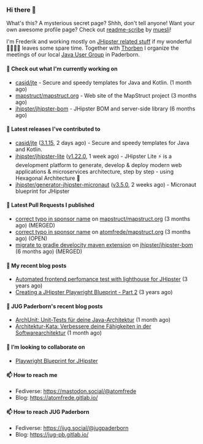 ### Hi there 👋

What's this? A mysterious secret page? Shhh, don't tell anyone!
Want your own awesome profile page? Check out [readme-scribe](https://github.com/muesli/readme-scribe) by [muesli](https://github.com/muesli)!

I'm Frederik and working mostly on [JHipster related stuff](https://github.com/jhipster/) if my wonderful 👨‍👩‍👧‍👦 leaves some spare time.
Together with [Thorben](https://github.com/thjanssen) I organize the meetings of our local [Java User Group](https://github.com/jugpaderborn) in Paderborn.

#### 👷 Check out what I'm currently working on

- [casid/jte](https://github.com/casid/jte) - Secure and speedy templates for Java and Kotlin. (1 month ago)
- [mapstruct/mapstruct.org](https://github.com/mapstruct/mapstruct.org) - Web site of the MapStruct project (3 months ago)
- [jhipster/jhipster-bom](https://github.com/jhipster/jhipster-bom) - JHipster BOM and server-side library (6 months ago)

#### 🔭 Latest releases I've contributed to

- [casid/jte](https://github.com/casid/jte) ([3.1.15](https://github.com/casid/jte/releases/tag/3.1.15), 2 days ago) - Secure and speedy templates for Java and Kotlin.
- [jhipster/jhipster-lite](https://github.com/jhipster/jhipster-lite) ([v1.22.0](https://github.com/jhipster/jhipster-lite/releases/tag/v1.22.0), 1 week ago) - JHipster Lite ⚡ is a development platform to generate, develop &amp; deploy modern web applications &amp; microservices architecture, step by step - using Hexagonal Architecture :gem:
- [jhipster/generator-jhipster-micronaut](https://github.com/jhipster/generator-jhipster-micronaut) ([v3.5.0](https://github.com/jhipster/generator-jhipster-micronaut/releases/tag/v3.5.0), 2 weeks ago) - Micronaut blueprint for JHipster

#### 🔨 Latest Pull Requests I published

- [correct typo in sponsor name](https://github.com/mapstruct/mapstruct.org/pull/148) on [mapstruct/mapstruct.org](https://github.com/mapstruct/mapstruct.org) (3 months ago) (MERGED)
- [correct typo in sponsor name](https://github.com/atomfrede/mapstruct.org/pull/1) on [atomfrede/mapstruct.org](https://github.com/atomfrede/mapstruct.org) (3 months ago) (OPEN)
- [migrate to gradle develocity maven extension](https://github.com/jhipster/jhipster-bom/pull/1587) on [jhipster/jhipster-bom](https://github.com/jhipster/jhipster-bom) (6 months ago) (MERGED)

#### 📜 My recent blog posts

- [Automated frontend perfomance test with lighthouse for JHipster](https://atomfrede.gitlab.io/2021/04/automated-frontend-perfomance-test-with-lighthouse-for-jhipster/) (3 years ago)
- [Creating a JHipster Playwright Blueprint - Part 2](https://atomfrede.gitlab.io/2021/03/creating-a-jhipster-playwright-blueprint-part-2/) (3 years ago)

#### 📜 JUG Paderborn's recent blog posts

- [ArchUnit: Unit-Tests für deine Java-Architektur](https://jug-pb.gitlab.io/blog/2024/archunit.html) (1 month ago)
- [Architektur-Kata: Verbessere deine Fähigkeiten in der Softwarearchitektur](https://jug-pb.gitlab.io/blog/2024/architektur-kata.html) (1 month ago)

#### 👯 I’m looking to collaborate on

- [Playwright Blueprint for JHipster](https://github.com/jhipster/generator-jhipster/issues/13755)

#### 📫 How to reach me

- Fediverse: https://mastodon.social/@atomfrede
- Blog: https://atomfrede.gitlab.io/

#### 📫 How to reach JUG Paderborn

- Fediverse: https://ijug.social/@jugpaderborn
- Blog: https://jug-pb.gitlab.io/
